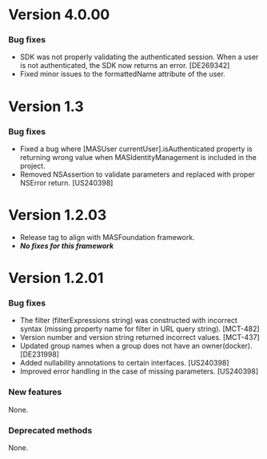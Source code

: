 # Version 4.0.00

### Bug fixes
- SDK was not properly validating the authenticated session. When a user is not authenticated, the SDK now returns an error. [DE269342]
- Fixed minor issues to the formattedName attribute of the user.

# Version 1.3

### Bug fixes
- Fixed a bug where [MASUser currentUser].isAuthenticated property is returning wrong value when MASIdentityManagement is included in the project.
- Removed NSAssertion to validate parameters and replaced with proper NSError return. [US240398]


# Version 1.2.03

- Release tag to align with MASFoundation framework.
- ***No fixes for this framework***

# Version 1.2.01

### Bug fixes
- The filter (filterExpressions string) was constructed with incorrect syntax (missing property name for filter in URL query string).  [MCT-482]
- Version number and version string returned incorrect values. [MCT-437]
- Updated group names when a group does not have an owner(docker). [DE231998]
- Added nullability annotations to certain interfaces. [US240398]
- Improved error handling in the case of missing parameters. [US240398]


### New features

None.

### Deprecated methods

None.



 [mag]: https://docops.ca.com/mag
 [mas.ca.com]: http://mas.ca.com/
 [docs]: http://mas.ca.com/docs/
 [blog]: http://mas.ca.com/blog/

 [releases]: ../../releases
 [contributing]: /CONTRIBUTING.md
 [license-link]: /LICENSE

